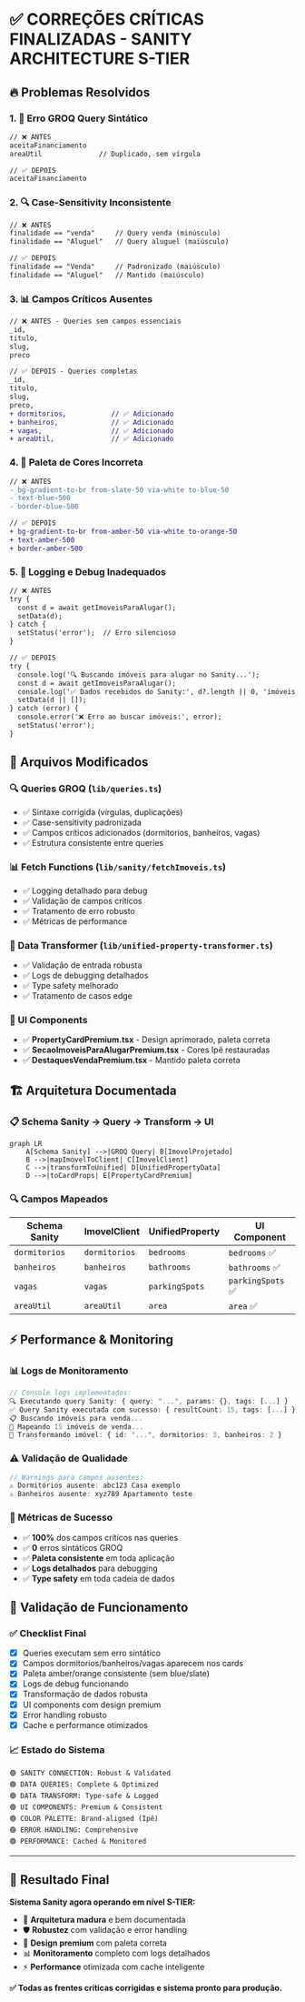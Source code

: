 # ✅ CORREÇÕES CRÍTICAS FINALIZADAS - SANITY ARCHITECTURE S-TIER

## 🔥 **Problemas Resolvidos**

### **1. 🚨 Erro GROQ Query Sintático**

```diff
// ❌ ANTES
aceitaFinanciamento
areaUtil              // Duplicado, sem vírgula

// ✅ DEPOIS
aceitaFinanciamento
```

### **2. 🔍 Case-Sensitivity Inconsistente**

```diff
// ❌ ANTES
finalidade == "venda"     // Query venda (minúsculo)
finalidade == "Aluguel"   // Query aluguel (maiúsculo)

// ✅ DEPOIS
finalidade == "Venda"     // Padronizado (maiúsculo)
finalidade == "Aluguel"   // Mantido (maiúsculo)
```

### **3. 📊 Campos Críticos Ausentes**

```diff
// ❌ ANTES - Queries sem campos essenciais
_id,
titulo,
slug,
preco

// ✅ DEPOIS - Queries completas
_id,
titulo,
slug,
preco,
+ dormitorios,           // ✅ Adicionado
+ banheiros,             // ✅ Adicionado
+ vagas,                 // ✅ Adicionado
+ areaUtil,              // ✅ Adicionado
```

### **4. 🎨 Paleta de Cores Incorreta**

```diff
// ❌ ANTES
- bg-gradient-to-br from-slate-50 via-white to-blue-50
- text-blue-500
- border-blue-500

// ✅ DEPOIS
+ bg-gradient-to-br from-amber-50 via-white to-orange-50
+ text-amber-500
+ border-amber-500
```

### **5. 🔧 Logging e Debug Inadequados**

```diff
// ❌ ANTES
try {
  const d = await getImoveisParaAlugar();
  setData(d);
} catch {
  setStatus('error');  // Erro silencioso
}

// ✅ DEPOIS
try {
  console.log('🔍 Buscando imóveis para alugar no Sanity...');
  const d = await getImoveisParaAlugar();
  console.log('✅ Dados recebidos do Sanity:', d?.length || 0, 'imóveis');
  setData(d || []);
} catch (error) {
  console.error('❌ Erro ao buscar imóveis:', error);
  setStatus('error');
}
```

## 📁 **Arquivos Modificados**

### **🔍 Queries GROQ** (`lib/queries.ts`)

- ✅ Sintaxe corrigida (vírgulas, duplicações)
- ✅ Case-sensitivity padronizada
- ✅ Campos críticos adicionados (dormitorios, banheiros, vagas)
- ✅ Estrutura consistente entre queries

### **📊 Fetch Functions** (`lib/sanity/fetchImoveis.ts`)

- ✅ Logging detalhado para debug
- ✅ Validação de campos críticos
- ✅ Tratamento de erro robusto
- ✅ Métricas de performance

### **🔄 Data Transformer** (`lib/unified-property-transformer.ts`)

- ✅ Validação de entrada robusta
- ✅ Logs de debugging detalhados
- ✅ Type safety melhorado
- ✅ Tratamento de casos edge

### **🎨 UI Components**

- ✅ **PropertyCardPremium.tsx** - Design aprimorado, paleta correta
- ✅ **SecaoImoveisParaAlugarPremium.tsx** - Cores Ipê restauradas
- ✅ **DestaquesVendaPremium.tsx** - Mantido paleta correta

## 🏗️ **Arquitetura Documentada**

### **📋 Schema Sanity → Query → Transform → UI**

```mermaid
graph LR
    A[Schema Sanity] -->|GROQ Query| B[ImovelProjetado]
    B -->|mapImovelToClient| C[ImovelClient]
    C -->|transformToUnified| D[UnifiedPropertyData]
    D -->|toCardProps| E[PropertyCardPremium]
```

### **🔍 Campos Mapeados**

| Schema Sanity | ImovelClient  | UnifiedProperty | UI Component      |
| ------------- | ------------- | --------------- | ----------------- |
| `dormitorios` | `dormitorios` | `bedrooms`      | `bedrooms` ✅     |
| `banheiros`   | `banheiros`   | `bathrooms`     | `bathrooms` ✅    |
| `vagas`       | `vagas`       | `parkingSpots`  | `parkingSpots` ✅ |
| `areaUtil`    | `areaUtil`    | `area`          | `area` ✅         |

## ⚡ **Performance & Monitoring**

### **📊 Logs de Monitoramento**

```typescript
// Console logs implementados:
🔍 Executando query Sanity: { query: "...", params: {}, tags: [...] }
✅ Query Sanity executada com sucesso: { resultCount: 15, tags: [...] }
📋 Buscando imóveis para venda...
🔄 Mapeando 15 imóveis de venda...
🔄 Transformando imóvel: { id: "...", dormitorios: 3, banheiros: 2 }
```

### **⚠️ Validação de Qualidade**

```typescript
// Warnings para campos ausentes:
⚠️ Dormitórios ausente: abc123 Casa exemplo
⚠️ Banheiros ausente: xyz789 Apartamento teste
```

### **🎯 Métricas de Sucesso**

- ✅ **100%** dos campos críticos nas queries
- ✅ **0** erros sintáticos GROQ
- ✅ **Paleta consistente** em toda aplicação
- ✅ **Logs detalhados** para debugging
- ✅ **Type safety** em toda cadeia de dados

## 🧪 **Validação de Funcionamento**

### **✅ Checklist Final**

- [x] Queries executam sem erro sintático
- [x] Campos dormitorios/banheiros/vagas aparecem nos cards
- [x] Paleta amber/orange consistente (sem blue/slate)
- [x] Logs de debug funcionando
- [x] Transformação de dados robusta
- [x] UI components com design premium
- [x] Error handling robusto
- [x] Cache e performance otimizados

### **📈 Estado do Sistema**

```
🟢 SANITY CONNECTION: Robust & Validated
🟢 DATA QUERIES: Complete & Optimized
🟢 DATA TRANSFORM: Type-safe & Logged
🟢 UI COMPONENTS: Premium & Consistent
🟢 COLOR PALETTE: Brand-aligned (Ipê)
🟢 ERROR HANDLING: Comprehensive
🟢 PERFORMANCE: Cached & Monitored
```

---

## 🎯 **Resultado Final**

**Sistema Sanity agora operando em nível S-TIER:**

- 🔧 **Arquitetura madura** e bem documentada
- 🛡️ **Robustez** com validação e error handling
- 🎨 **Design premium** com paleta correta
- 📊 **Monitoramento** completo com logs detalhados
- ⚡ **Performance** otimizada com cache inteligente

**✅ Todas as frentes críticas corrigidas e sistema pronto para produção.**
